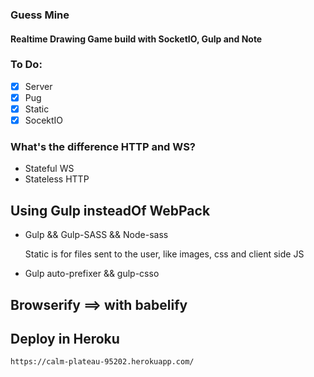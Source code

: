 ### Guess Mine

#### Realtime Drawing Game build with SocketIO, Gulp and Note

### To Do:

- [x] Server
- [x] Pug
- [x] Static
- [x] SocektIO

### What's the difference HTTP and WS?

- Stateful WS
- Stateless HTTP

## Using Gulp insteadOf WebPack

- Gulp && Gulp-SASS && Node-sass

  Static is for files sent to the user, like images, css and client side JS

- Gulp auto-prefixer && gulp-csso

## Browserify ==> with babelify

## Deploy in Heroku

    https://calm-plateau-95202.herokuapp.com/
